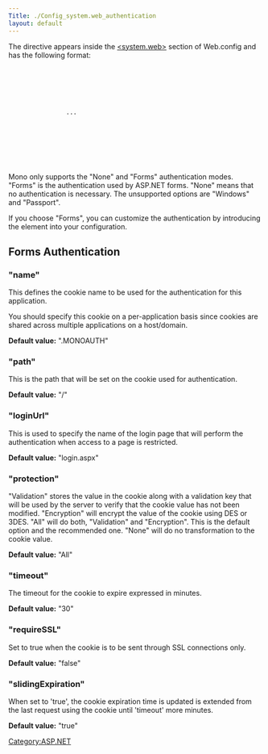 ```yaml
---
Title: ./Config_system.web_authentication
layout: default
---
```


The <authentication> directive appears inside the
[<system.web>]({{site.url}}/Config_system.web "wikilink") section of Web.config and
has the following format:

<div class="xml">
    <pre><code>
    <authentication mode="[None|Forms]">
        <forms name="cookiename" 
               path="path" 
               loginUrl="url" 
               protection="All|Encryption|Validation|None" 
               timeout="MM"
               requireSSL="[true|false]"
               slidingExpiration="[true|false]">
            <credentials passwordFormat="[Clear|SHA1|MD5]">
                <user name="user1" password="password1"/>
                <user name="user2" password="password2"/>
                ...
            </credentials> 
        </forms>
        <passport>
           <!-- Although passport is allowed in the config file, it is 
           not supported in Mono and will be ignored -->
        </passport>
    </authentication>
    </code></pre>

</div>
Mono only supports the "None" and "Forms" authentication modes. "Forms"
is the authentication used by ASP.NET forms. "None" means that no
authentication is necessary. The unsupported options are "Windows" and
"Passport".

If you choose "Forms", you can customize the authentication by
introducing the <forms> element into your configuration.

Forms Authentication
--------------------

### "name"

This defines the cookie name to be used for the authentication for this
application.

You should specify this cookie on a per-application basis since cookies
are shared across multiple applications on a host/domain.

**Default value:** ".MONOAUTH"

### "path"

This is the path that will be set on the cookie used for authentication.

**Default value:** "/"

### "loginUrl"

This is used to specify the name of the login page that will perform the
authentication when access to a page is restricted.

**Default value:** "login.aspx"

### "protection"

"Validation" stores the value in the cookie along with a validation key
that will be used by the server to verify that the cookie value has not
been modified. "Encryption" will encrypt the value of the cookie using
DES or 3DES. "All" will do both, "Validation" and "Encryption". This is
the default option and the recommended one. "None" will do no
transformation to the cookie value.

**Default value:** "All"

### "timeout"

The timeout for the cookie to expire expressed in minutes.

**Default value:** "30"

### "requireSSL"

Set to true when the cookie is to be sent through SSL connections only.

**Default value:** "false"

### "slidingExpiration"

When set to 'true', the cookie expiration time is updated is extended
from the last request using the cookie until 'timeout' more minutes.

**Default value:** "true"

<Category:ASP.NET>
